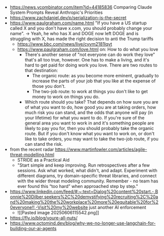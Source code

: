 - https://news.ycombinator.com/item?id=44185836 Comparing Claude System Prompts Reveal Anthropic's Priorities
- https://www.zachdaniel.dev/p/serialization-is-the-secret
- https://www.paulgraham.com/name.html "If you have a US startup called X and you don't have x.com, you should probably change your name". -> Yeah, he who has X and DOGE now left DOGE and is struggling with X, has made the right decision to anti the Trump tariffs
	- https://www.bbc.com/news/live/cyvm2181lqvt
	- https://www.paulgraham.com/love.html on: How to do what you love
		- There's another sense of "not everyone can do work they love" that's all too true, however. One has to make a living, and it's hard to get paid for doing work you love. There are two routes to that destination:
			- The organic route: as you become more eminent, gradually to increase the parts of your job that you like at the expense of those you don't.
			- The two-job route: to work at things you don't like to get money to work on things you do.
		- Which route should you take? That depends on how sure you are of what you want to do, how good you are at taking orders, how much risk you can stand, and the odds that anyone will pay (in your lifetime) for what you want to do. If you're sure of the general area you want to work in and it's something people are likely to pay you for, then you should probably take the organic route. But if you don't know what you want to work on, or don't like to take orders, you may want to take the two-job route, if you can stand the risk.
- from the recent radar https://www.martinfowler.com/articles/agile-threat-modelling.html
	- STRIDE as a Practical Aid
	- "Start simple and keep improving. Run retrospectives after a few sessions. Ask what worked, what didn't, and adapt. Experiment with different diagrams, try domain-specific threat libraries, and connect with the wider threat modeling community. Remember - no team has ever found this “too hard” when approached step by step."
- https://www.linkedin.com/feed/#:~:text=Dialog%20content%20start.-,Bonnie%20Dilber,seekers%2C%20demystifying%20recruiting%2C%20and%20making%20the%20workplace%20more%20equitable%20for%20everyone!!,-Visit%20my%20website just another AI enforcement
	- ![[Pasted image 20250606115542.png]]
- https://fly.io/blog/youre-all-nuts/
- https://www.octomind.dev/blog/why-we-no-longer-use-langchain-for-building-our-ai-agents